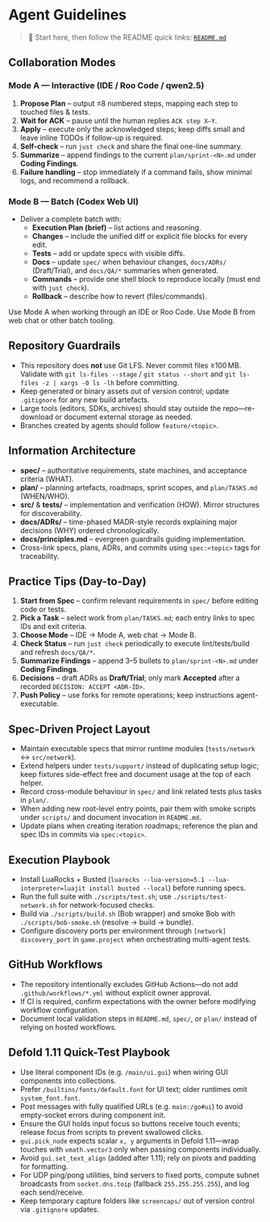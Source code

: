 # Agent Guidelines

> 📌 Start here, then follow the README quick links: [`README.md`](README.md)

## Collaboration Modes

### Mode A — Interactive (IDE / Roo Code / qwen2.5)
1. **Propose Plan** – output ≤8 numbered steps, mapping each step to touched files & tests.
2. **Wait for ACK** – pause until the human replies `ACK step X–Y`.
3. **Apply** – execute only the acknowledged steps; keep diffs small and leave inline TODOs if follow-up is required.
4. **Self-check** – run `just check` and share the final one-line summary.
5. **Summarize** – append findings to the current `plan/sprint-<N>.md` under **Coding Findings**.
6. **Failure handling** – stop immediately if a command fails, show minimal logs, and recommend a rollback.

### Mode B — Batch (Codex Web UI)
- Deliver a complete batch with:
  - **Execution Plan (brief)** – list actions and reasoning.
  - **Changes** – include the unified diff or explicit file blocks for every edit.
  - **Tests** – add or update specs with visible diffs.
  - **Docs** – update `spec/` when behaviour changes, `docs/ADRs/` (Draft/Trial), and `docs/QA/*` summaries when generated.
  - **Commands** – provide one shell block to reproduce locally (must end with `just check`).
  - **Rollback** – describe how to revert (files/commands).

Use Mode A when working through an IDE or Roo Code. Use Mode B from web chat or other batch tooling.

## Repository Guardrails
- This repository does **not** use Git LFS. Never commit files ≥100 MB. Validate with `git ls-files --stage` / `git status --short` and `git ls-files -z | xargs -0 ls -lh` before committing.
- Keep generated or binary assets out of version control; update `.gitignore` for any new build artefacts.
- Large tools (editors, SDKs, archives) should stay outside the repo—re-download or document external storage as needed.
- Branches created by agents should follow `feature/<topic>`.

## Information Architecture
- **spec/** – authoritative requirements, state machines, and acceptance criteria (WHAT).
- **plan/** – planning artefacts, roadmaps, sprint scopes, and `plan/TASKS.md` (WHEN/WHO).
- **src/** & **tests/** – implementation and verification (HOW). Mirror structures for discoverability.
- **docs/ADRs/** – time-phased MADR-style records explaining major decisions (WHY) ordered chronologically.
- **docs/principles.md** – evergreen guardrails guiding implementation.
- Cross-link specs, plans, ADRs, and commits using `spec:<topic>` tags for traceability.

## Practice Tips (Day-to-Day)
1. **Start from Spec** – confirm relevant requirements in `spec/` before editing code or tests.
2. **Pick a Task** – select work from `plan/TASKS.md`; each entry links to spec IDs and exit criteria.
3. **Choose Mode** – IDE → Mode A, web chat → Mode B.
4. **Check Status** – run `just check` periodically to execute lint/tests/build and refresh `docs/QA/*`.
5. **Summarize Findings** – append 3–5 bullets to `plan/sprint-<N>.md` under **Coding Findings**.
6. **Decisions** – draft ADRs as **Draft/Trial**; only mark **Accepted** after a recorded `DECISION: ACCEPT <ADR-ID>`.
7. **Push Policy** – use forks for remote operations; keep instructions agent-executable.

## Spec-Driven Project Layout
- Maintain executable specs that mirror runtime modules (`tests/network` ↔ `src/network`).
- Extend helpers under `tests/support/` instead of duplicating setup logic; keep fixtures side-effect free and document usage at the top of each helper.
- Record cross-module behaviour in `spec/` and link related tests plus tasks in `plan/`.
- When adding new root-level entry points, pair them with smoke scripts under `scripts/` and document invocation in `README.md`.
- Update plans when creating iteration roadmaps; reference the plan and spec IDs in commits via `spec:<topic>`.

## Execution Playbook
- Install LuaRocks + Busted (`luarocks --lua-version=5.1 --lua-interpreter=luajit install busted --local`) before running specs.
- Run the full suite with `./scripts/test.sh`; use `./scripts/test-network.sh` for network-focused checks.
- Build via `./scripts/build.sh` (Bob wrapper) and smoke Bob with `./scripts/bob-smoke.sh` (resolve → build → bundle).
- Configure discovery ports per environment through `[network] discovery_port` in `game.project` when orchestrating multi-agent tests.

## GitHub Workflows
- The repository intentionally excludes GitHub Actions—do not add `.github/workflows/*.yml` without explicit owner approval.
- If CI is required, confirm expectations with the owner before modifying workflow configuration.
- Document local validation steps in `README.md`, `spec/`, or `plan/` instead of relying on hosted workflows.

## Defold 1.11 Quick-Test Playbook
- Use literal component IDs (e.g. `/main/ui.gui`) when wiring GUI components into collections.
- Prefer `/builtins/fonts/default.font` for UI text; older runtimes omit `system_font.font`.
- Post messages with fully qualified URLs (e.g. `main:/go#ui`) to avoid empty-socket errors during component init.
- Ensure the GUI holds input focus so buttons receive touch events; release focus from scripts to prevent swallowed clicks.
- `gui.pick_node` expects scalar `x, y` arguments in Defold 1.11—wrap touches with `vmath.vector3` only when passing components individually.
- Avoid `gui.set_text_align` (added after 1.11); rely on pivots and padding for formatting.
- For UDP ping/pong utilities, bind servers to fixed ports, compute subnet broadcasts from `socket.dns.toip` (fallback `255.255.255.255`), and log each send/receive.
- Keep temporary capture folders like `screencaps/` out of version control via `.gitignore` updates.
